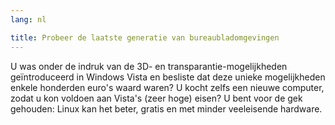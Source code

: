 ```yaml
---
lang: nl

title: Probeer de laatste generatie van bureaubladomgevingen
---
```


U was onder de indruk van de 3D- en transparantie-mogelijkheden geïntroduceerd in Windows Vista en besliste dat deze unieke mogelijkheden enkele honderden euro's waard waren? U kocht zelfs een nieuwe computer, zodat u kon voldoen aan Vista's (zeer hoge) eisen? U bent voor de gek gehouden: Linux kan het beter, gratis en met minder veeleisende hardware.

<? all_video_ids_from_file ();?>




